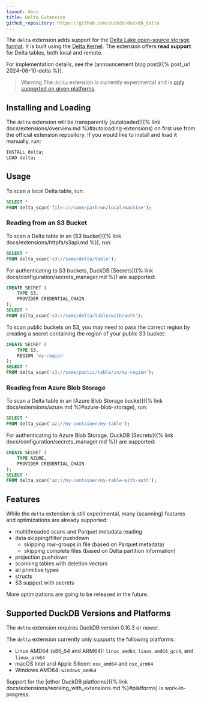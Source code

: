 ```yaml
---
layout: docu
title: Delta Extension
github_repository: https://github.com/duckdb/duckdb_delta
---
```


The `delta` extension adds support for the [Delta Lake open-source storage format](https://delta.io/). It is built using the [Delta Kernel](https://github.com/delta-incubator/delta-kernel-rs). The extension offers **read support** for Delta tables, both local and remote.

For implementation details, see the [announcement blog post]({% post_url 2024-06-10-delta %}).

> Warning The `delta` extension is currently experimental and is [only supported on given platforms](#supported-duckdb-versions-and-platforms).

## Installing and Loading

The `delta` extension will be transparently [autoloaded]({% link docs/extensions/overview.md %}#autoloading-extensions) on first use from the official extension repository.
If you would like to install and load it manually, run:

```sql
INSTALL delta;
LOAD delta;
```

## Usage

To scan a local Delta table, run:

```sql
SELECT *
FROM delta_scan('file:///some/path/on/local/machine');
```

### Reading from an S3 Bucket

To scan a Delta table in an [S3 bucket]({% link docs/extensions/httpfs/s3api.md %}), run:

```sql
SELECT *
FROM delta_scan('s3://some/delta/table');
```

For authenticating to S3 buckets, DuckDB [Secrets]({% link docs/configuration/secrets_manager.md %}) are supported:

```sql
CREATE SECRET (
    TYPE S3,
    PROVIDER CREDENTIAL_CHAIN
);
SELECT *
FROM delta_scan('s3://some/delta/table/with/auth');
```

To scan public buckets on S3, you may need to pass the correct region by creating a secret containing the region of your public S3 bucket:

```sql
CREATE SECRET (
    TYPE S3,
    REGION 'my-region'
);
SELECT *
FROM delta_scan('s3://some/public/table/in/my-region');
```

### Reading from Azure Blob Storage

To scan a Delta table in an [Azure Blob Storage bucket]({% link docs/extensions/azure.md %}#azure-blob-storage), run:

```sql
SELECT *
FROM delta_scan('az://my-container/my-table');
```

For authenticating to Azure Blob Storage, DuckDB [Secrets]({% link docs/configuration/secrets_manager.md %}) are supported:

```sql
CREATE SECRET (
    TYPE AZURE,
    PROVIDER CREDENTIAL_CHAIN
);
SELECT *
FROM delta_scan('az://my-container/my-table-with-auth');
```

## Features

While the `delta` extension is still experimental, many (scanning) features and optimizations are already supported:

* multithreaded scans and Parquet metadata reading
* data skipping/filter pushdown
    * skipping row-groups in file (based on Parquet metadata)
    * skipping complete files (based on Delta partition information)
* projection pushdown
* scanning tables with deletion vectors
* all primitive types
* structs
* S3 support with secrets

More optimizations are going to be released in the future.

## Supported DuckDB Versions and Platforms

The `delta` extension requires DuckDB version 0.10.3 or newer.

The `delta` extension currently only supports the following platforms:

* Linux AMD64 (x86_64 and ARM64): `linux_amd64`, `linux_amd64_gcc4`, and `linux_arm64`
* macOS Intel and Apple Silicon: `osx_amd64` and `osx_arm64`
* Windows AMD64: `windows_amd64`

Support for the [other DuckDB platforms]({% link docs/extensions/working_with_extensions.md %}#platforms) is work-in-progress.
